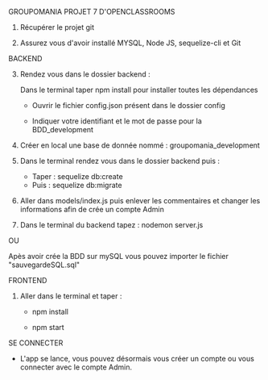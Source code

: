 GROUPOMANIA PROJET 7 D'OPENCLASSROOMS

1. Récupérer le projet git

2. Assurez vous d'avoir installé MYSQL, Node JS, sequelize-cli et Git

BACKEND

3. Rendez vous dans le dossier backend : 

    Dans le terminal taper npm install pour installer toutes les dépendances

    - Ouvrir le fichier config.json présent dans le dossier config

    - Indiquer votre identifiant et le mot de passe pour la BDD_development

4. Créer en local une base de donnée nommé : groupomania_development

5. Dans le terminal rendez vous dans le dossier backend puis : 

    - Taper : sequelize db:create
    - Puis : sequelize db:migrate

6. Aller dans models/index.js puis enlever les commentaires et changer les informations afin de crée un compte Admin

7. Dans le terminal du backend tapez : nodemon server.js

OU 

Apès avoir crée la BDD sur mySQL vous pouvez importer le fichier "sauvegardeSQL.sql"

FRONTEND

1. Aller dans le terminal et taper : 

    - npm install 

    - npm start

SE CONNECTER 

- L'app se lance, vous pouvez désormais vous créer un compte ou vous connecter avec le compte Admin.






